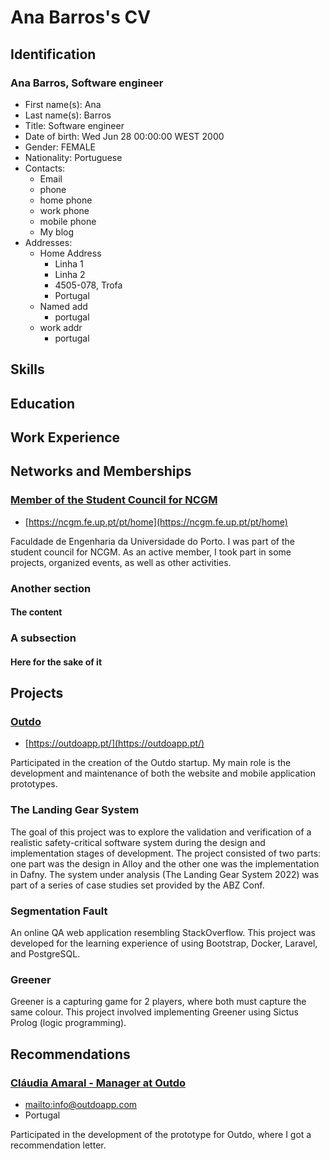 # Ana Barros's CV

## Identification

### Ana Barros, Software engineer

- First name(s): Ana
- Last name(s): Barros
- Title: Software engineer
- Date of birth: Wed Jun 28 00:00:00 WEST 2000
- Gender: FEMALE
- Nationality: Portuguese
- Contacts:
    - Email
    - phone
    - home phone
    - work phone
    - mobile phone
    - My blog
- Addresses:
    - Home Address
        - Linha 1
        - Linha 2
        - 4505-078, Trofa
        - Portugal
    - Named add
        - portugal
    - work addr
        - portugal

## Skills

## Education

## Work Experience

## Networks and Memberships
### [Member of the Student Council for NCGM](https://ncgm.fe.up.pt/pt/home)

- [https://ncgm.fe.up.pt/pt/home](https://ncgm.fe.up.pt/pt/home)

Faculdade de Engenharia da Universidade do Porto. I was part of the student council for NCGM. As an active member, I took part in some projects, organized events, as well as other activities.

### Another section
#### The content

### A subsection
#### Here for the sake of it

## Projects
### [Outdo](https://outdoapp.pt/)

- [https://outdoapp.pt/](https://outdoapp.pt/)

Participated in the creation of the Outdo startup. My main role is the development and maintenance of both the website
and mobile application prototypes.

### The Landing Gear System

The goal of this project was to explore the validation and verification of a realistic safety-critical software system during the design and implementation stages of development. The project consisted of two parts: one part was the design in Alloy and the other one was the implementation in Dafny. The system under analysis (The Landing Gear System 2022) was part of a series of case studies set provided by the ABZ Conf.

### Segmentation Fault

An online QA web application resembling StackOverflow. This project was developed for the learning experience of using
Bootstrap, Docker, Laravel, and PostgreSQL.

### Greener

Greener is a capturing game for 2 players, where both must capture the same colour. This project involved implementing Greener using Sictus Prolog (logic programming).

## Recommendations
### [Cláudia Amaral - Manager at Outdo](mailto:info@outdoapp.com)

- [mailto:info@outdoapp.com](mailto:info@outdoapp.com)
- Portugal

Participated in the development of the prototype for Outdo, where I got a recommendation letter.
